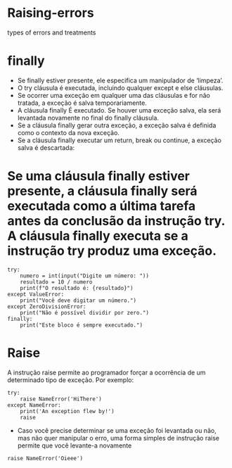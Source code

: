 # Raising-errors
types of errors and treatments

# finally
  - Se finally estiver presente, ele especifica um manipulador de ‘limpeza’.
- O try cláusula é executada, incluindo qualquer except e else cláusulas.
 - Se ocorrer uma exceção em qualquer uma das cláusulas e for não tratada, a exceção é salva temporariamente.
  - A cláusula finally É executado. Se houver uma exceção salva, ela será levantada novamente no final do finally cláusula.
  - Se a cláusula finally gerar outra exceção, a exceção salva é definida como o contexto da nova exceção. 
  - Se a cláusula finally executar um return, break ou continue, a exceção salva é descartada:

# Se uma cláusula finally estiver presente, a cláusula finally será executada como a última tarefa antes da conclusão da instrução try. A cláusula finally executa se a instrução try produz uma exceção.

```Py
try:
    numero = int(input("Digite um número: "))
    resultado = 10 / numero
    print(f"O resultado é: {resultado}")
except ValueError:
    print("Você deve digitar um número.")
except ZeroDivisionError:
    print("Não é possível dividir por zero.")
finally:
    print("Este bloco é sempre executado.")
```
# Raise

A instrução raise permite ao programador forçar a ocorrência de um determinado tipo de exceção. Por exemplo:

```Py
try:
    raise NameError('HiThere')
except NameError:
    print('An exception flew by!')
    raise
```
- Caso você precise determinar se uma exceção foi levantada ou não, mas não quer manipular o erro, uma forma simples de instrução raise permite que você levante-a novamente

```Py
raise NameError('Oieee')
```
